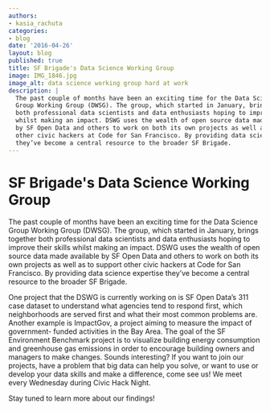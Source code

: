 ```yaml
---
authors:
- kasia_rachuta
categories:
- blog
date: '2016-04-26'
layout: blog
published: true
title: SF Brigade's Data Science Working Group
image: IMG_1846.jpg
image_alt: data science working group hard at work
description: |
  The past couple of months have been an exciting time for the Data Science
  Group Working Group (DWSG). The group, which started in January, brings together
  both professional data scientists and data enthusiasts hoping to improve their skills
  whilst making an impact. DSWG uses the wealth of open source data made available
  by SF Open Data and others to work on both its own projects as well as to support
  other civic hackers at Code for San Francisco. By providing data science expertise
  they’ve become a central resource to the broader SF Brigade.
---
```


# SF Brigade's Data Science Working Group

The past couple of months have been an exciting time for the Data Science
Group Working Group (DWSG). The group, which started in January, brings together
both professional data scientists and data enthusiasts hoping to improve their skills
whilst making an impact. DSWG uses the wealth of open source data made available
by SF Open Data and others to work on both its own projects as well as to support
other civic hackers at Code for San Francisco. By providing data science expertise
they’ve become a central resource to the broader SF Brigade.

One project that the DSWG is currently working on is SF Open Data’s 311 case
dataset to understand what agencies tend to respond first, which neighborhoods
are served first and what their most common problems are. Another example is
ImpactGov, a project aiming to measure the impact of government- funded
activities in the Bay Area. The goal of the SF Environment Benchmark project is
to visualize building energy consumption and greenhouse gas emissions in order
to encourage building owners and managers to make changes.  Sounds interesting?
If you want to join our projects, have a problem that big data can help you
solve, or want to use or develop your data skills and make a difference, come
see us! We meet every Wednesday during Civic Hack Night.

Stay tuned to learn more about our findings!
